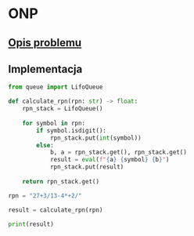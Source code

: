 # ONP

## [Opis problemu](../../../../algorithms/text/rpn.md)

## Implementacja

```python linenums="1"
from queue import LifoQueue

def calculate_rpn(rpn: str) -> float:
	rpn_stack = LifoQueue()
	
	for symbol in rpn:
		if symbol.isdigit():
			rpn_stack.put(int(symbol))
		else:
			b, a = rpn_stack.get(), rpn_stack.get()
			result = eval(f"{a} {symbol} {b}")
			rpn_stack.put(result)
				
	return rpn_stack.get()

rpn = "27+3/13-4*+2/"

result = calculate_rpn(rpn)

print(result)
```
